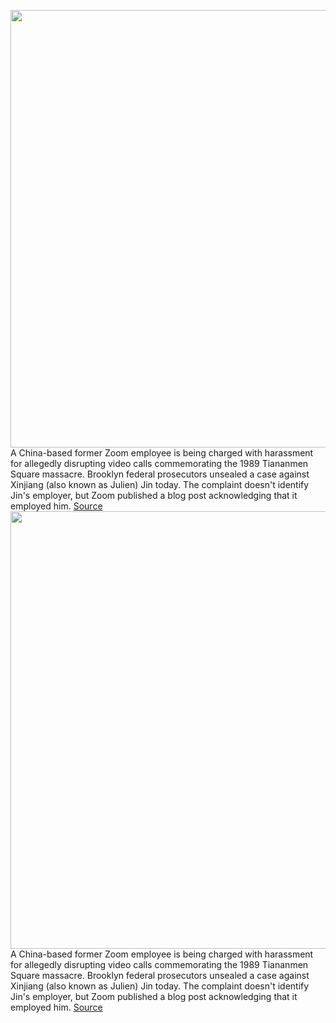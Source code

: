 <img src='https://cdn.vox-cdn.com/thumbor/wyU2KfhuykXsuLbXo9vcEIAovsM=/0x0:2040x1360/1200x800/filters:focal(857x517:1183x843)/cdn.vox-cdn.com/uploads/chorus_image/image/68551029/acastro_200331_1777_zoom_0003.0.0.jpg' width='700px' /><br/>
A China-based former Zoom employee is being charged with harassment for allegedly disrupting video calls commemorating the 1989 Tiananmen Square massacre. Brooklyn federal prosecutors unsealed a case against Xinjiang (also known as Julien) Jin today. The complaint doesn't identify Jin's employer, but Zoom published a blog post acknowledging that it employed him.
<a href='https://www.theverge.com/2020/12/18/22189519/zoom-julien-xinjiang-jin-charged-harassment-tiananmen-square-anniversary-events'> Source <a/><img src='https://cdn.vox-cdn.com/thumbor/wyU2KfhuykXsuLbXo9vcEIAovsM=/0x0:2040x1360/1200x800/filters:focal(857x517:1183x843)/cdn.vox-cdn.com/uploads/chorus_image/image/68551029/acastro_200331_1777_zoom_0003.0.0.jpg' width='700px' /><br/>
A China-based former Zoom employee is being charged with harassment for allegedly disrupting video calls commemorating the 1989 Tiananmen Square massacre. Brooklyn federal prosecutors unsealed a case against Xinjiang (also known as Julien) Jin today. The complaint doesn't identify Jin's employer, but Zoom published a blog post acknowledging that it employed him.
<a href='https://www.theverge.com/2020/12/18/22189519/zoom-julien-xinjiang-jin-charged-harassment-tiananmen-square-anniversary-events'> Source <a/>